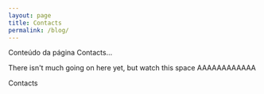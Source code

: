 ```yaml
---
layout: page
title: Contacts
permalink: /blog/
---
```


Conteúdo da página Contacts...

There isn't much going on here yet, but watch this space AAAAAAAAAAAA

Contacts
